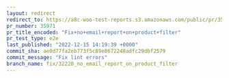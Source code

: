```yaml
---
layout: redirect
redirect_to: https://a8c-woo-test-reports.s3.amazonaws.com/public/pr/35971/e2e/index.html
pr_number: 35971
pr_title_encoded: "Fix+no+email+report+on+product+filter"
pr_test_type: e2e
last_published: "2022-12-15 14:19:39 +0000"
commit_sha: ae0d77fa2eb773f5c89e8672248adfc29dbf2579
commit_message: "Fix lint errors"
branch_name: fix/32220_no_email_report_on_product_filter
---
```

